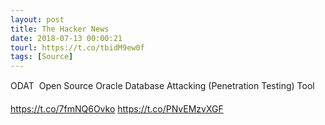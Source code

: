 ```yaml
---
layout: post
title: The Hacker News
date: 2018-07-13 00:00:21
tourl: https://t.co/tbidM9ew0f
tags: [Source]
---
```

ODAT  Open Source Oracle Database Attacking (Penetration Testing) Tool

https://t.co/7fmNQ6Ovko https://t.co/PNvEMzvXGF
